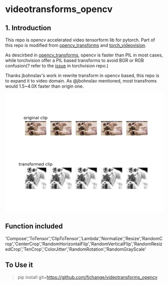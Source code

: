 # videotransforms_opencv
## 1. Introduction
This repo is opencv accelerated video tensorform lib for pytorch. Part of this repo is modified from [opencv_transforms](https://github.com/jbohnslav/opencv_transforms) and [torch_videovision](https://github.com/hassony2/torch_videovision). 

As descirbed in [opencv_transforms](https://github.com/jbohnslav/opencv_transforms), opencv is faster than PIL in most cases, while torchvision offer a PIL based transforms to avoid BGR or RGB confusion(? refer to the [issue](https://github.com/pytorch/vision/pull/34) in torchvision repo.) 

Thanks jbohnslav's work in rewrite transform in opencv based, this repo is to expand it to video domain. As @jbohnslav mentioned, most transfroms would 1.5~4.0X faster than origin one.

![results](data/cat/transforms_result.jpg)

## Function included
'Compose','ToTensor','ClipToTensor','Lambda','Normalize','Resize','RandomCrop','CenterCrop','RandomHorizontalFlip','RandomVerticalFlip','RandomResizedCrop','TenCrop','ColorJitter','RandomRotation','RandomGrayScale'

## To Use it
> pip install git+https://github.com/fjchange/videotransforms_opencv

